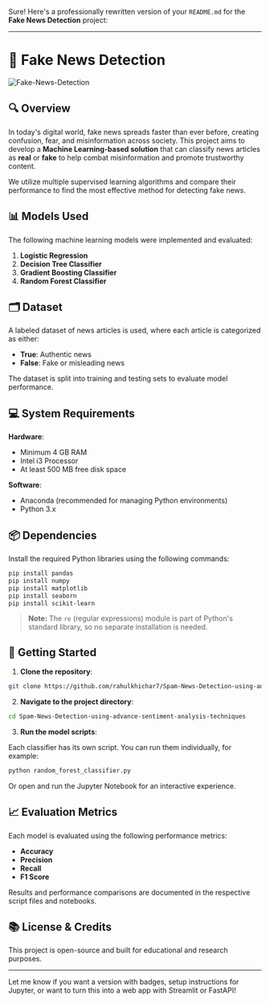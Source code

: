 Sure! Here's a professionally rewritten version of your `README.md` for the **Fake News Detection** project:

---

# 📰 Fake News Detection

![Fake-News-Detection](https://socialify.git.ci/kapilsinghnegi/Fake-News-Detection/image?description=1&font=Source%20Code%20Pro&forks=1&issues=1&language=1&name=1&owner=1&pattern=Charlie%20Brown&pulls=1&stargazers=1&theme=Dark)

## 🔍 Overview

In today's digital world, fake news spreads faster than ever before, creating confusion, fear, and misinformation across society. This project aims to develop a **Machine Learning-based solution** that can classify news articles as **real** or **fake** to help combat misinformation and promote trustworthy content.

We utilize multiple supervised learning algorithms and compare their performance to find the most effective method for detecting fake news.

## 📊 Models Used

The following machine learning models were implemented and evaluated:

1. **Logistic Regression**
2. **Decision Tree Classifier**
3. **Gradient Boosting Classifier**
4. **Random Forest Classifier**

## 🗂️ Dataset

A labeled dataset of news articles is used, where each article is categorized as either:

- **True**: Authentic news
- **False**: Fake or misleading news

The dataset is split into training and testing sets to evaluate model performance.

## 💻 System Requirements

**Hardware**:
- Minimum 4 GB RAM
- Intel i3 Processor
- At least 500 MB free disk space

**Software**:
- Anaconda (recommended for managing Python environments)
- Python 3.x

## 📦 Dependencies

Install the required Python libraries using the following commands:

```bash
pip install pandas
pip install numpy
pip install matplotlib
pip install seaborn
pip install scikit-learn
```

> **Note:** The `re` (regular expressions) module is part of Python's standard library, so no separate installation is needed.

## 🚀 Getting Started

1. **Clone the repository**:

```bash
git clone https://github.com/rahulkhichar7/Spam-News-Detection-using-advance-sentiment-analysis-techniques.git
```

2. **Navigate to the project directory**:

```bash
cd Spam-News-Detection-using-advance-sentiment-analysis-techniques
```

3. **Run the model scripts**:

Each classifier has its own script. You can run them individually, for example:

```bash
python random_forest_classifier.py
```

Or open and run the Jupyter Notebook for an interactive experience.

## 📈 Evaluation Metrics

Each model is evaluated using the following performance metrics:

- **Accuracy**
- **Precision**
- **Recall**
- **F1 Score**

Results and performance comparisons are documented in the respective script files and notebooks.

## 📚 License & Credits

This project is open-source and built for educational and research purposes.

---

Let me know if you want a version with badges, setup instructions for Jupyter, or want to turn this into a web app with Streamlit or FastAPI!